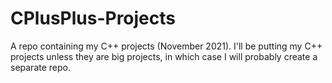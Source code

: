 # CPlusPlus-Projects
A repo containing my C++ projects (November 2021). I'll be putting my C++ projects unless they are big projects, in which case I will probably create a separate repo.
